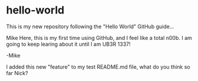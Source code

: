 # hello-world
This is my new repository following the "Hello World" GitHub guide...

Mike Here, this is my first time using GitHub, and I feel like a total n00b.
I am going to keep learing about it until I am UB3R 1337!

-Mike

I added this new "feature" to my test README.md file, what do you think so far Nick?
